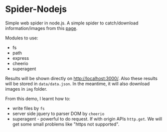 # Spider-Nodejs

Simple web spider in node.js. A simple spider to catch/download information/images from this [page](https://movie.douban.com/chart).

Modules to use:

* fs
* path
* express
* cheerio
* superagent

Results will be shown directly on [http://localhost:3000/](http://localhost:3000/). Also these results will be stored in `data/data.json`. In the meantime, it will also download images in `img` folder.

From this demo, I learnt how to:

* write files by `fs`
* server side jquery to parser DOM by `cheerio`
* superagent - powerful to do request. If with origin APIs `http.get`. We will get some small problems like "https not supported".
